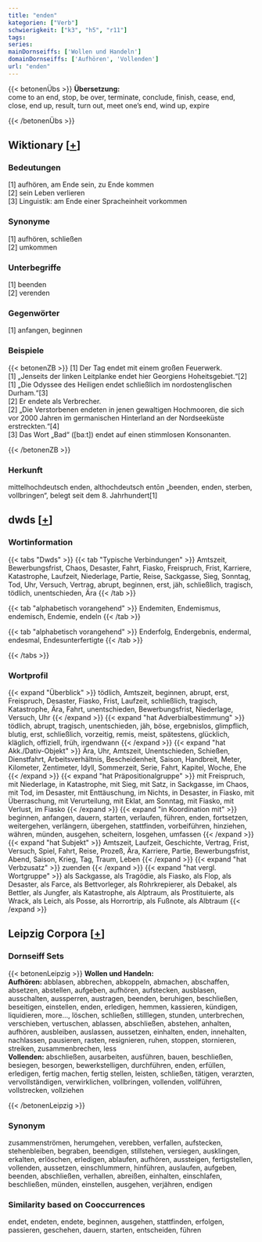 ```yaml
---
title: "enden"
kategorien: ["Verb"]
schwierigkeit: ["k3", "h5", "r11"]
tags:
series:
mainDornseiffs: ['Wollen und Handeln']
domainDornseiffs: ['Aufhören', 'Vollenden']
url: "enden"
---
```


{{< betonenÜbs >}}
**Übersetzung:**  
come to an end, stop, be over, terminate, conclude, finish, cease, end, close, end up, result, turn out, meet one’s end, wind up, expire  
  
{{< /betonenÜbs >}}

## Wiktionary [[+](https://de.wiktionary.org/wiki/enden)]

### Bedeutungen
[1] aufhören, am Ende sein, zu Ende kommen  
[2] sein Leben verlieren  
[3] Linguistik: am Ende einer Spracheinheit vorkommen  

### Synonyme
[1] aufhören, schließen  
[2] umkommen  

### Unterbegriffe
[1] beenden  
[2] verenden  

### Gegenwörter
[1] anfangen, beginnen  

### Beispiele
{{< betonenZB >}}
[1] Der Tag endet mit einem großen Feuerwerk.  
[1] „Jenseits der linken Leitplanke endet hier Georgiens Hoheitsgebiet.“[2]  
[1] „Die Odyssee des Heiligen endet schließlich im nordostenglischen Durham.“[3]  
[2] Er endete als Verbrecher.  
[2] „Die Verstorbenen endeten in jenen gewaltigen Hochmooren, die sich vor 2000 Jahren im germanischen Hinterland an der Nordseeküste erstreckten.“[4]  
[3] Das Wort „Bad“ ([baːt]) endet auf einen stimmlosen Konsonanten.  

{{< /betonenZB >}}
### Herkunft
mittelhochdeutsch enden, althochdeutsch entōn „beenden, enden, sterben, vollbringen“, belegt seit dem 8. Jahrhundert[1]  



## dwds [[+](https://www.dwds.de/wb/enden)]

### Wortinformation
{{< tabs "Dwds" >}}
{{< tab "Typische Verbindungen" >}}
Amtszeit, Bewerbungsfrist, Chaos, Desaster, Fahrt, Fiasko, Freispruch, Frist, Karriere, Katastrophe, Laufzeit, Niederlage, Partie, Reise, Sackgasse, Sieg, Sonntag, Tod, Uhr, Versuch, Vertrag, abrupt, beginnen, erst, jäh, schließlich, tragisch, tödlich, unentschieden, Ära
{{< /tab >}}

{{< tab "alphabetisch vorangehend" >}}
Endemiten, Endemismus, endemisch, Endemie, endeln
{{< /tab >}}

{{< tab "alphabetisch vorangehend" >}}
Enderfolg, Endergebnis, endermal, endesmal, Endesunterfertigte
{{< /tab >}}

{{< /tabs >}}

### Wortprofil
{{< expand "Überblick" >}} tödlich, Amtszeit, beginnen, abrupt, erst, Freispruch, Desaster, Fiasko, Frist, Laufzeit, schließlich, tragisch, Katastrophe, Ära, Fahrt, unentschieden, Bewerbungsfrist, Niederlage, Versuch, Uhr {{< /expand >}}
{{< expand "hat Adverbialbestimmung" >}} tödlich, abrupt, tragisch, unentschieden, jäh, böse, ergebnislos, glimpflich, blutig, erst, schließlich, vorzeitig, remis, meist, spätestens, glücklich, kläglich, offiziell, früh, irgendwann {{< /expand >}}
{{< expand "hat Akk./Dativ-Objekt" >}} Ära, Uhr, Amtszeit, Unentschieden, Schießen, Dienstfahrt, Arbeitsverhältnis, Bescheidenheit, Saison, Handbreit, Meter, Kilometer, Zentimeter, Idyll, Sommerzeit, Serie, Fahrt, Kapitel, Woche, Ehe {{< /expand >}}
{{< expand "hat Präpositionalgruppe" >}} mit Freispruch, mit Niederlage, in Katastrophe, mit Sieg, mit Satz, in Sackgasse, im Chaos, mit Tod, im Desaster, mit Enttäuschung, im Nichts, in Desaster, in Fiasko, mit Überraschung, mit Verurteilung, mit Eklat, am Sonntag, mit Fiasko, mit Verlust, im Fiasko {{< /expand >}}
{{< expand "in Koordination mit" >}} beginnen, anfangen, dauern, starten, verlaufen, führen, enden, fortsetzen, weitergehen, verlängern, übergehen, stattfinden, vorbeiführen, hinziehen, währen, münden, ausgehen, scheitern, losgehen, umfassen {{< /expand >}}
{{< expand "hat Subjekt" >}} Amtszeit, Laufzeit, Geschichte, Vertrag, Frist, Versuch, Spiel, Fahrt, Reise, Prozeß, Ära, Karriere, Partie, Bewerbungsfrist, Abend, Saison, Krieg, Tag, Traum, Leben {{< /expand >}}
{{< expand "hat Verbzusatz" >}} zuenden {{< /expand >}}
{{< expand "hat vergl. Wortgruppe" >}} als Sackgasse, als Tragödie, als Fiasko, als Flop, als Desaster, als Farce, als Bettvorleger, als Rohrkrepierer, als Debakel, als Bettler, als Jungfer, als Katastrophe, als Alptraum, als Prostituierte, als Wrack, als Leich, als Posse, als Horrortrip, als Fußnote, als Albtraum {{< /expand >}}

## Leipzig Corpora [[+](https://corpora.uni-leipzig.de/en/res?word=enden&corpusId=deu_newscrawl-public_2018)]

### Dornseiff Sets
{{< betonenLeipzig >}}
**Wollen und Handeln:**  
**Aufhören:** abblasen, abbrechen, abkoppeln, abmachen, abschaffen, absetzen, abstellen, aufgeben, aufhören, aufstecken, ausblasen, ausschalten, aussperren, austragen, beenden, beruhigen, beschließen, beseitigen, einstellen, enden, erledigen, hemmen, kassieren, kündigen, liquidieren, more..., löschen, schließen, stilllegen, stunden, unterbrechen, verschieben, vertuschen, ablassen, abschließen, abstehen, anhalten, aufhören, ausbleiben, auslassen, aussetzen, einhalten, enden, innehalten, nachlassen, pausieren, rasten, resignieren, ruhen, stoppen, stornieren, streiken, zusammenbrechen, less  
**Vollenden:** abschließen, ausarbeiten, ausführen, bauen, beschließen, besiegen, besorgen, bewerkstelligen, durchführen, enden, erfüllen, erledigen, fertig machen, fertig stellen, leisten, schließen, tätigen, verarzten, vervollständigen, verwirklichen, vollbringen, vollenden, vollführen, vollstrecken, vollziehen  

{{< /betonenLeipzig >}}

### Synonym
zusammenströmen, herumgehen, verebben, verfallen, aufstecken, stehenbleiben, begraben, beendigen, stillstehen, versiegen, ausklingen, erkalten, erlöschen, erledigen, ablaufen, aufhören, aussteigen, fertigstellen, vollenden, aussetzen, einschlummern, hinführen, auslaufen, aufgeben, beenden, abschließen, verhallen, abreißen, einhalten, einschlafen, beschließen, münden, einstellen, ausgehen, verjähren, endigen


### Similarity based on Cooccurrences
endet, endeten, endete, beginnen, ausgehen, stattfinden, erfolgen, passieren, geschehen, dauern, starten, entscheiden, führen

